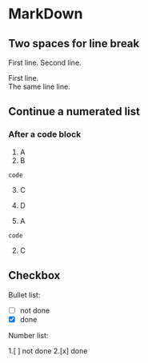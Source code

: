 # MarkDown

## Two spaces for line break

First line. Second line.

First line.  
The same line line.

## Continue a numerated list

### After a code block

1. A
2. B

```
code
```

3. C
4. D

1. A

```
code
```

2. C

## Checkbox

Bullet list:

-[ ] not done
-[x] done

Number list:

1.[ ] not done
2.[x] done
